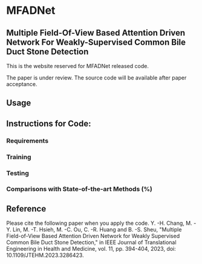 
# MFADNet

## Multiple Field-Of-View Based Attention Driven Network For Weakly-Supervised Common Bile Duct Stone Detection

This is the website reserved for MFADNet released code.

The paper is under review. The source code will be available after paper acceptance.


## Usage

  

## Instructions for Code:
### Requirements

### Training

### Testing

### Comparisons with State-of-the-art Methods (%)






## Reference 

Please cite the following paper when you apply the code. 
Y. -H. Chang, M. -Y. Lin, M. -T. Hsieh, M. -C. Ou, C. -R. Huang and B. -S. Sheu, "Multiple Field-of-View Based Attention Driven Network for Weakly Supervised Common Bile Duct Stone Detection," in IEEE Journal of Translational Engineering in Health and Medicine, vol. 11, pp. 394-404, 2023, doi: 10.1109/JTEHM.2023.3286423.

